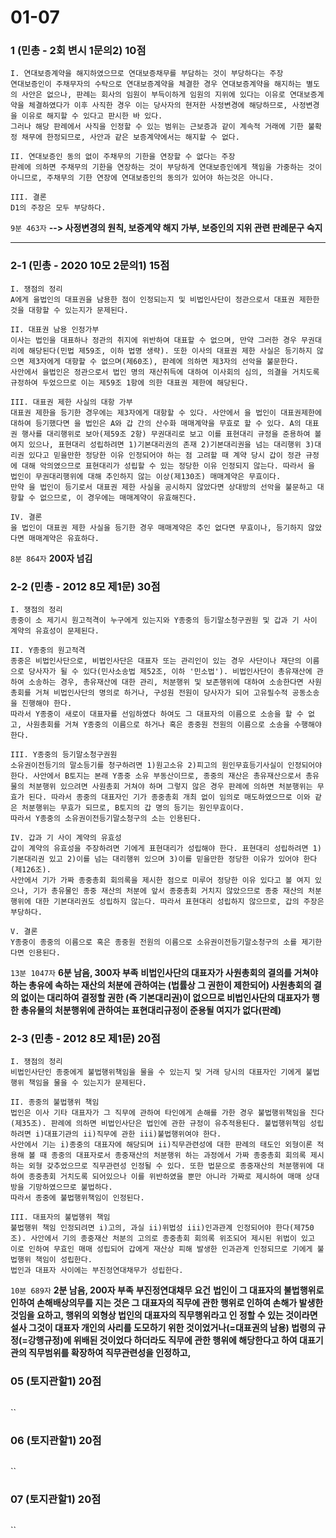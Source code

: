 # 01-07

### 1 (민총 - 2회 변시 1문의2) 10점

```
I. 연대보증계약을 해지하였으므로 연대보증채무를 부담하는 것이 부당하다는 주장
연대보증인이 주채무자의 수탁으로 연대보증계약을 체결한 경우 연대보증계약을 해지하는 별도의 사안은 없으나, 판례는 회사의 임원이 부득이하게 임원의 지위에 있다는 이유로 연대보증계약을 체결하였다가 이후 사직한 경우 이는 당사자의 현저한 사정변경에 해당하므로, 사정변경을 이유로 해지할 수 있다고 판시한 바 있다.
그러나 해당 판례에서 사직을 인정할 수 있는 범위는 근보증과 같이 계속적 거래에 기한 불확정 채무에 한정되므로, 사안과 같은 보증계약에서는 해지할 수 없다.

II. 연대보증인 동의 없이 주채무의 기한을 연장할 수 없다는 주장
판례에 의하면 주채무의 기한을 연장하는 것이 부당하게 연대보증인에게 책임을 가중하는 것이 아니므로, 주채무의 기한 연장에 연대보증인의 동의가 있어야 하는것은 아니다.

III. 결론
D1의 주장은 모두 부당하다.
```

`9분 463자`  **--> 사정변경의 원칙, 보증계약 해지 가부, 보증인의 지위 관련 판례문구 숙지**

---

### 2-1 (민총 - 2020 10모 2문의1) 15점

```
I. 쟁점의 정리
A에게 을법인의 대표권을 남용한 점이 인정되는지 및 비법인사단이 정관으로서 대표권 제한한 것을 대항할 수 있는지가 문제된다.

II. 대표권 남용 인정가부
이사는 법인을 대표하나 정관의 취지에 위반하여 대표할 수 없으며, 만약 그러한 경우 무권대리에 해당된다(민법 제59조, 이하 법명 생략). 또한 이사의 대표권 제한 사실은 등기하지 않으면 제3자에게 대항할 수 없으며(제60조), 판례에 의하면 제3자의 선악을 불문한다.
사안에서 을법인은 정관으로서 법인 명의 재산취득에 대하여 이사회의 심의, 의결을 거치도록 규정하여 두었으므로 이는 제59조 1항에 의한 대표권 제한에 해당된다.

III. 대표권 제한 사실의 대항 가부
대표권 제한을 등기한 경우에는 제3자에게 대항할 수 있다. 사안에서 을 법인이 대표권제한에 대하여 등기했다면 을 법인은 A와 갑 간의 산수화 매매계약을 무효로 할 수 있다. A의 대표권 행사를 대리행위로 보아(제59조 2항) 무권대리로 보고 이를 표현대리 규정을 준용하여 볼 여지 있으나, 표현대리 성립하려면 1)기본대리권의 존재 2)기본대리권을 넘는 대리행위 3)대리권 있다고 믿을만한 정당한 이유 인정되어야 하는 점 고려할 때 계약 당시 갑이 정관 규정에 대해 악의였으므로 표현대리가 성립할 수 있는 정당한 이유 인정되지 않는다. 따라서 을 법인이 무권대리행위에 대해 추인하지 않는 이상(제130조) 매매계약은 무효이다.
만약 을 법인이 등기로서 대표권 제한 사실을 공시하지 않았다면 상대방의 선악을 불문하고 대항할 수 없으므로, 이 경우에는 매매계약이 유효해진다.

IV. 결론
을 법인이 대표권 제한 사실을 등기한 경우 매매계약은 추인 없다면 무효이나, 등기하지 않았다면 매매계약은 유효하다.
```

`8분 864자` **200자 넘김**

### 2-2 (민총 - 2012 8모 제1문) 30점

```
I. 쟁점의 정리
종중이 소 제기시 원고적격이 누구에게 있는지와 Y종중의 등기말소청구권원 및 갑과 기 사이 계약의 유효성이 문제된다.

II. Y종중의 원고적격
종중은 비법인사단으로, 비법인사단은 대표자 또는 관리인이 있는 경우 사단이나 재단의 이름으로 당사자가 될 수 있다(민사소송법 제52조, 이하 '민소법'). 비법인사단이 총유재산에 관하여 소송하는 경우, 총유재산에 대한 관리, 처분행위 및 보존행위에 대하여 소송한다면 사원총회를 거쳐 비법인사단의 명의로 하거나, 구성원 전원이 당사자가 되어 고유필수적 공동소송을 진행해야 한다.
따라서 Y종중이 새로이 대표자를 선임하였다 하여도 그 대표자의 이름으로 소송을 할 수 없고, 사원총회를 거쳐 Y종중의 이름으로 하거나 혹은 종중원 전원의 이름으로 소송을 수행해야 한다.

III. Y종중의 등기말소청구권원
소유권이전등기의 말소등기를 청구하려면 1)원고소유 2)피고의 원인무효등기사실이 인정되어야 한다. 사안에서 B토지는 본래 Y종중 소유 부동산이므로, 종중의 재산은 총유재산으로서 총유물의 처분행위 있으려면 사원총회 거쳐야 하며 그렇지 않은 경우 판례에 의하면 처분행위는 무효가 된다. 따라서 종중의 대표자인 기가 종중총회 개최 없이 임의로 매도하였으므로 이와 같은 처분행위는 무효가 되므로, B토지의 갑 명의 등기는 원인무효이다.
따라서 Y종중의 소유권이전등기말소청구의 소는 인용된다.

IV. 갑과 기 사이 계약의 유효성
갑이 계약의 유효성을 주장하려면 기에게 표현대리가 성립해야 한다. 표현대리 성립하려면 1)기본대리권 있고 2)이를 넘는 대리행위 있으며 3)이를 믿을만한 정당한 이유가 있어야 한다(제126조). 
사안에서 기가 가짜 종중총회 회의록을 제시한 점으로 미루어 정당한 이유 있다고 볼 여지 있으나, 기가 총유물인 종중 재산의 처분에 앞서 종중총회 거치지 않았으므로 종중 재산의 처분행위에 대한 기본대리권도 성립하지 않는다. 따라서 표현대리 성립하지 않으므로, 갑의 주장은 부당하다.

V. 결론
Y종중이 종중의 이름으로 혹은 종중원 전원의 이름으로 소유권이전등기말소청구의 소를 제기한다면 인용된다.
```

`13분 1047자` **6분 남음, 300자 부족**
**비법인사단의 대표자가 사원총회의 결의를 거쳐야 하는 총유에 속하는 재산의 처분에 관하여는 (법률상 그 권한이 제한되어) 사원총회의 결의 없이는 대리하여 결정할 권한 (즉 기본대리권)이 없으므로 비법인사단의 대표자가 행한 총유물의 처분행위에 관하여는 표현대리규정이 준용될 여지가 없다(판례)**

### 2-3 (민총 - 2012 8모 제1문) 20점

```
I. 쟁점의 정리
비법인사단인 종중에게 불법행위책임을 물을 수 있는지 및 거래 당시의 대표자인 기에게 불법행위 책임을 물을 수 있는지가 문제된다.

II. 종중의 불법행위 책임
법인은 이사 기타 대표자가 그 직무에 관하여 타인에게 손해를 가한 경우 불법행위책임을 진다(제35조). 판례에 의하면 비법인사단은 법인에 관한 규정이 유추적용된다. 불법행위책임 성립하려면 i)대표기관의 ii)직무에 관한 iii)불법행위여야 한다. 
사안에서 기는 i)종중의 대표자에 해당되며 ii)직무관련성에 대한 판례의 태도인 외형이론 적용해 볼 때 종중의 대표자로서 종중재산의 처분행위 하는 과정에서 가짜 종중총회 회의록 제시하는 외형 갖추었으므로 직무관련성 인정될 수 있다. 또한 법문으로 종중재산의 처분행위에 대하여 종중총회 거치도록 되어있으나 이를 위반하였을 뿐만 아니라 가짜로 제시하여 매매 상대방을 기망하였으므로 불법하다.
따라서 종중에 불법행위책임이 인정된다.

III. 대표자의 불법행위 책임
불법행위 책임 인정되려면 i)고의, 과실 ii)위법성 iii)인과관계 인정되어야 한다(제750조). 사안에서 기의 종중재산 처분의 고의로 종중총회 회의록 위조되어 제시된 위법이 있고 이로 인하여 무효인 매매 성립되어 갑에게 재산상 피해 발생한 인과관계 인정되므로 기에게 불법행위 책임이 성립한다.
법인과 대표자 사이에는 부진정연대채무가 성립한다.
```

`10분 689자` **2분 남음, 200자 부족**
**부진정연대채무 요건**
**법인이 그 대표자의 불법행위로 인하여 손해배상의무를 지는 것은 그 대표자의 직무에 관한 행위로 인하여 손해가 발생한 것임을 요하고, 행위의 외형상 법인의 대표자의 직무행위라고 인 정할 수 있는 것이라면 설사 그것이 대표자 개인의 사리를 도모하기 위한 것이었거나(=대표권의 남용) 법령의 규정(=강행규정)에 위배된 것이었다 하더라도 직무에 관한 행위에 해당한다고 하여 대표기관의 직무범위를 확장하여 직무관련성을 인정하고,**

### 05 (토지관할1) 20점

```
```

``

### 06 (토지관할1) 20점

```
```

``

### 07 (토지관할1) 20점

```
```

``
